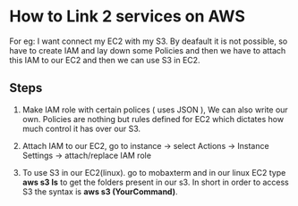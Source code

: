 
# How to Link 2 services on AWS

For eg: I want connect my EC2 with my S3.
By deafault it is not possible, so have to create IAM and lay down some Policies 
and then we have to attach this IAM to our EC2 and then we can use S3 in EC2.


Steps 
---
1. Make IAM role with certain polices ( uses JSON ), We can also write our own. Policies are nothing but rules defined for EC2 which dictates how much control it has over our S3.

2. Attach IAM to our EC2, go to instance -> select Actions -> Instance Settings -> attach/replace IAM role

3. To use S3 in our EC2(linux). go to mobaxterm and in our linux EC2 type  **aws s3 ls** to get the folders present in our s3. In short
   in order to access S3 the syntax is **aws s3 (YourCommand)**. 





